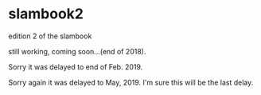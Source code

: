 # slambook2
edition 2 of the slambook

still working, coming soon...(end of 2018).

Sorry it was delayed to end of Feb. 2019.

Sorry again it was delayed to May, 2019. I'm sure this will be the last delay.
